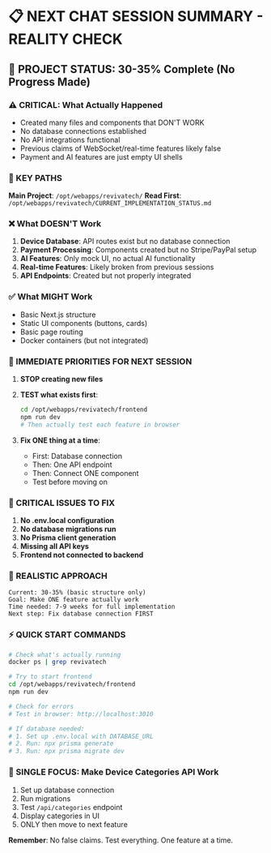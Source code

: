 # 📋 NEXT CHAT SESSION SUMMARY - REALITY CHECK

## 🎯 PROJECT STATUS: 30-35% Complete (No Progress Made)

### ⚠️ CRITICAL: What Actually Happened
- Created many files and components that DON'T WORK
- No database connections established
- No API integrations functional
- Previous claims of WebSocket/real-time features likely false
- Payment and AI features are just empty UI shells

### 📂 KEY PATHS
**Main Project**: `/opt/webapps/revivatech/`
**Read First**: `/opt/webapps/revivatech/CURRENT_IMPLEMENTATION_STATUS.md`

### ❌ What DOESN'T Work
1. **Device Database**: API routes exist but no database connection
2. **Payment Processing**: Components created but no Stripe/PayPal setup
3. **AI Features**: Only mock UI, no actual AI functionality
4. **Real-time Features**: Likely broken from previous sessions
5. **API Endpoints**: Created but not properly integrated

### ✅ What MIGHT Work
- Basic Next.js structure
- Static UI components (buttons, cards)
- Basic page routing
- Docker containers (but not integrated)

### 🔧 IMMEDIATE PRIORITIES FOR NEXT SESSION

1. **STOP creating new files**
2. **TEST what exists first**:
   ```bash
   cd /opt/webapps/revivatech/frontend
   npm run dev
   # Then actually test each feature in browser
   ```

3. **Fix ONE thing at a time**:
   - First: Database connection
   - Then: One API endpoint
   - Then: Connect ONE component
   - Test before moving on

### 🚨 CRITICAL ISSUES TO FIX
1. **No .env.local configuration**
2. **No database migrations run**
3. **No Prisma client generation**
4. **Missing all API keys**
5. **Frontend not connected to backend**

### 📝 REALISTIC APPROACH
```
Current: 30-35% (basic structure only)
Goal: Make ONE feature actually work
Time needed: 7-9 weeks for full implementation
Next step: Fix database connection FIRST
```

### ⚡ QUICK START COMMANDS
```bash
# Check what's actually running
docker ps | grep revivatech

# Try to start frontend
cd /opt/webapps/revivatech/frontend
npm run dev

# Check for errors
# Test in browser: http://localhost:3010

# If database needed:
# 1. Set up .env.local with DATABASE_URL
# 2. Run: npx prisma generate
# 3. Run: npx prisma migrate dev
```

### 🎯 SINGLE FOCUS: Make Device Categories API Work
1. Set up database connection
2. Run migrations
3. Test `/api/categories` endpoint
4. Display categories in UI
5. ONLY then move to next feature

**Remember**: No false claims. Test everything. One feature at a time.
